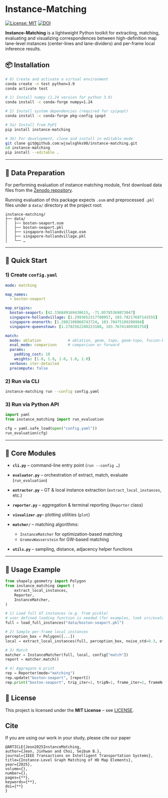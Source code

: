 
# Instance-Matching

[![License: MIT](https://img.shields.io/badge/License-MIT-yellow.svg)](LICENSE)
[![DOI](https://zenodo.org/badge/1017841272.svg)](https://doi.org/10.5281/zenodo.15861414)

**Instance-Matching** is a lightweight Python toolkit for extracting, matching, evaluating and visualizing correspondences between high-definition map lane-level instances (center-lines and lane-dividers) and per-frame local inference results.


## 📦 Installation

```bash
# 0) Create and activate a virtual environment
conda create -n test python=3.9
conda activate test

# 1) Install numpy (1.24 version for python 3.9)
conda install -c conda-forge numpy=1.24

# 2) Install system dependencies (required for cyipopt)
conda install -c conda-forge pkg-config ipopt

# 3a) Install from PyPI
pip install instance-matching

# 3b) For development, clone and install in editable mode
git clone git@github.com:wjswlsghks98/instance-matching.git
cd instance-matching
pip install --editable .
````

---

## 📂 Data Preparation

For performing evaluation of instance matching module, first download data files from the [Zenodo repository](https://doi.org/10.5281/zenodo.15860891).

Running evaluation of this package expects `.osm` and preprocessed `.pkl` files under a `data/` directory at the project root:

```
instance-matching/
├── data/
│   ├── boston-seaport.osm
│   ├── boston-seaport.pkl
│   ├── singapore-hollandvillage.osm
│   ├── singapore-hollandvillage.pkl
│   └── …
```


---

## 🚀 Quick Start

### 1) Create `config.yaml`

```yaml
mode: matching

map_names:
  - boston-seaport

map_origins:
  boston-seaport: [42.336849169438615, -71.05785369873047]
  singapore-hollandvillage: [1.2993652317780957, 103.78217697143555]
  singapore-onenorth: [1.2882100868743724, 103.78475189208984]
  singapore-queenstown: [1.2782562240223188, 103.76741409301758]

match:
  mode: ablation            # ablation, geom, topo, geom-topo, fusion-base, fusion, gromov-wasserstein
  eval_mode: comparison     # comparison or forward
  params:
    padding_cost: 10
    weights: [1.0, 1.0, 1.0, 1.0, 1.0]
  verbose: iter-detailed
  precompute: false
```

### 2) Run via CLI

```bash
instance-matching run --config config.yaml
```

### 3) Run via Python API

```python
import yaml
from instance_matching import run_evaluation

cfg = yaml.safe_load(open("config.yaml"))
run_evaluation(cfg)
```

---

## 🔧 Core Modules

* **`cli.py`**       – command-line entry point (`run --config …`)
* **`evaluator.py`** – orchestration of extract, match, evaluate (`run_evaluation`)
* **`extractor.py`** – GT & local instance extraction (`extract_local_instances`, etc.)
* **`reporter.py`**  – aggregation & terminal reporting (`Reporter` class)
* **`visualizer.py`**– plotting utilities (`plot`)
* **`matcher/`**     – matching algorithms:

  * `InstanceMatcher` for optimization-based matching
  * `GromovWasserstein` for GW-based matching
* **`utils.py`**     – sampling, distance, adjacency helper functions

---

## 📖 Usage Example

```python
from shapely.geometry import Polygon
from instance_matching import (
    extract_local_instances,
    Reporter,
    InstanceMatcher,
)

# 1) Load full GT instances (e.g. from pickle)
# user defined loading function is needed (for examples, look src/evaluator.py)
full = load_full_instances("data/boston-seaport.pkl")

# 2) Sample per-frame local instances
perception_box = Polygon([...])
local = extract_local_instances(full, perception_box, noise_std=0.3, offset_std=0.3)

# 3) Match
matcher = InstanceMatcher(full, local, config["match"])
report = matcher.match()

# 4) Aggregate & print
rep = Reporter(mode="matching")
rep.update("boston-seaport", [report])
rep.print("boston-seaport", trip_iter=1, tripN=1, frame_iter=1, frameN=1)
```

## 📄 License

This project is licensed under the **MIT License** – see [LICENSE](LICENSE).

## Cite

If you are using our work in your study, please cite our paper
```
@ARTICLE{Jeon2025InstanceMatching,
author={Jeon, Jinhwan and Choi, Seibum B.},
journal={IEEE Transactions on Intelligent Transportation Systems}, 
title={Instance-Level Graph Matching of HD Map Elements}, 
year={2025},
volume={},
number={},
pages={**},
keywords={**},
doi={**}
}
```

